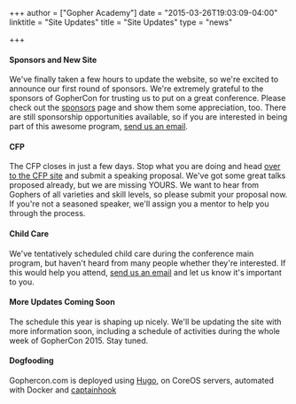 +++
author = ["Gopher Academy"]
date = "2015-03-26T19:03:09-04:00"
linktitle = "Site Updates"
title = "Site Updates"
type = "news"

+++
#### Sponsors and New Site
We've finally taken a few hours to update the website, so we're excited to announce our first round of sponsors.  We're extremely grateful to the sponsors of GopherCon for trusting us to put on a great conference.  Please check out the [sponsors](/sponsors) page and show them some appreciation, too.  There are still sponsorship opportunities available, so if you are interested in being part of this awesome program, [send us an email](mailto:gophercon@gopheracademy.com).

#### CFP
The CFP closes in just a few days.  Stop what you are doing and head [over to the CFP site](http://cfp.gophercon.com) and submit a speaking proposal.  We've got some great talks proposed already, but we are missing YOURS.  We want to hear from Gophers of all varieties and skill levels, so please submit your proposal now.  If you're not a seasoned speaker, we'll assign you a mentor to help you through the process.

#### Child Care
We've tentatively scheduled child care during the conference main program, but haven't heard from many people whether they're interested.  If this would help you attend, [send us an email](mailto:gophercon@gopheracademy.com) and let us know it's important to you.

#### More Updates Coming Soon
The schedule this year is shaping up nicely.  We'll be updating the site with more information soon, including a schedule of activities during the whole week of GopherCon 2015.  Stay tuned.

#### Dogfooding
Gophercon.com is deployed using [Hugo](https://github.com/spf13/hugo), on CoreOS servers, automated with Docker and [captainhook](https://github.com/bketelsen/captainhook)



